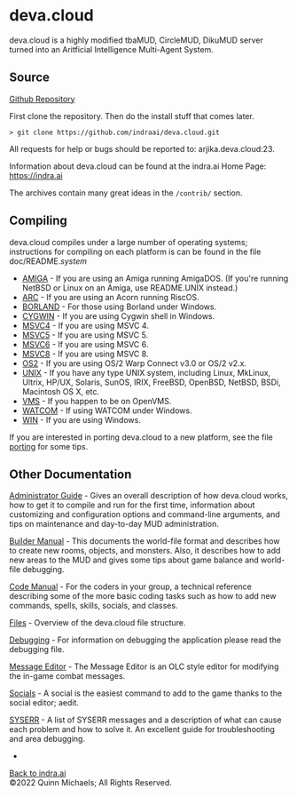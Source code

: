 # deva.cloud

deva.cloud is a highly modified tbaMUD, CircleMUD, DikuMUD server turned into an Aritficial Intelligence Multi-Agent System.

## Source

[Github Repository](https://github.com/indraai/deva.cloud)

First clone the repository. Then do the install stuff that comes later.

`> git clone https://github.com/indraai/deva.cloud.git`


All requests for help or bugs should be reported to: arjika.deva.cloud:23.

Information about deva.cloud can be found at the indra.ai Home Page:
https://indra.ai

The archives contain many great ideas in the `/contrib/` section.

## Compiling

deva.cloud compiles under a large number of operating systems; instructions
for compiling on each platform is can be found in the file doc/README.*system*

- [AMIGA](doc/README.AMIGA.md) - If you are using an Amiga running AmigaDOS. (If you're running NetBSD or Linux on an Amiga, use README.UNIX instead.)  
- [ARC](doc/README.ARC.md) - If you are using an Acorn running RiscOS.  
- [BORLAND](doc/README.BORLAND.md) - For those using Borland under Windows.  
- [CYGWIN](doc/README.CYGWIN.md)  - If you are using Cygwin shell in Windows.  
- [MSVC4](doc/README.MSVC4.md) - If you are using MSVC 4.  
- [MSVC5](doc/README.MSVC5.md) - If you are using MSVC 5.  
- [MSVC6](doc/README.MSVC6.md) - If you are using MSVC 6.  
- [MSVC8](doc/README.MSVC8.md) - If you are using MSVC 8.  
- [OS2](doc/README.OS2.md) - If you are using OS/2 Warp Connect v3.0 or OS/2 v2.x.  
- [UNIX](doc/README.UNIX.md) - If you have any type UNIX system, including Linux, MkLinux, Ultrix, HP/UX, Solaris, SunOS, IRIX, FreeBSD, OpenBSD, NetBSD, BSDi, Macintosh OS X, etc.  
- [VMS](doc/README.VMS.md) - If you happen to be on OpenVMS.  
- [WATCOM](doc/README.WATCOM.md)  - If using WATCOM under Windows.  
- [WIN](doc/README.WIN.md) - If you are using Windows.

If you are interested in porting deva.cloud to a new platform, see the file
[porting](doc/porting.md) for some tips.

## Other Documentation

[Administrator Guide](doc/admin.md) -  Gives an overall description of how deva.cloud works, how to get it to compile and run for the first time, information about customizing and configuration options and command-line arguments, and tips on maintenance and day-to-day
MUD administration.

[Builder Manual](doc/building.md) - This documents the world-file format and describes how to create new rooms, objects, and monsters. Also, it describes how to add new areas to the MUD and gives some tips about game balance and world-file debugging.

[Code Manual](doc/coding.md) - For the coders in your group, a technical reference describing some of the more basic coding tasks such as how to add new commands, spells, skills, socials, and classes.

[Files](doc/files.md) - Overview of the deva.cloud file structure.

[Debugging](doc/debugging.md) -  For information on debugging the application please read the debugging file.

[Message Editor](doc/msgedit.md) - The Message Editor is an OLC style editor for modifying the in-game combat messages.

[Socials](doc/socials.md) - A social is the easiest command to add to the game thanks to the social editor; aedit.

[SYSERR](doc/syserr.md) - A list of SYSERR messages and a description of what can cause each problem and how to solve it.  An excellent guide for troubleshooting and area debugging.


-

[Back to indra.ai](https://indra.ai)  
&copy;2022 Quinn Michaels; All Rights Reserved.
